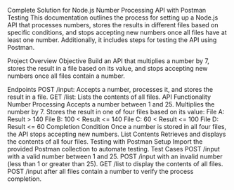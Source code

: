 
Complete Solution for Node.js Number Processing API with Postman Testing
This documentation outlines the process for setting up a Node.js API that processes numbers, stores the results in different files based on specific conditions, and stops accepting new numbers once all files have at least one number. Additionally, it includes steps for testing the API using Postman.

Project Overview
Objective
Build an API that multiplies a number by 7, stores the result in a file based on its value, and stops accepting new numbers once all files contain a number.

Endpoints
POST /input: Accepts a number, processes it, and stores the result in a file.
GET /list: Lists the contents of all files.
API Functionality
Number Processing
Accepts a number between 1 and 25.
Multiplies the number by 7.
Stores the result in one of four files based on its value:
File A: Result > 140
File B: 100 < Result <= 140
File C: 60 < Result <= 100
File D: Result <= 60
Completion Condition
Once a number is stored in all four files, the API stops accepting new numbers.
List Contents
Retrieves and displays the contents of all four files.
Testing with Postman
Setup
Import the provided Postman collection to automate testing.
Test Cases
POST /input with a valid number between 1 and 25.
POST /input with an invalid number (less than 1 or greater than 25).
GET /list to display the contents of all files.
POST /input after all files contain a number to verify the process completion.
